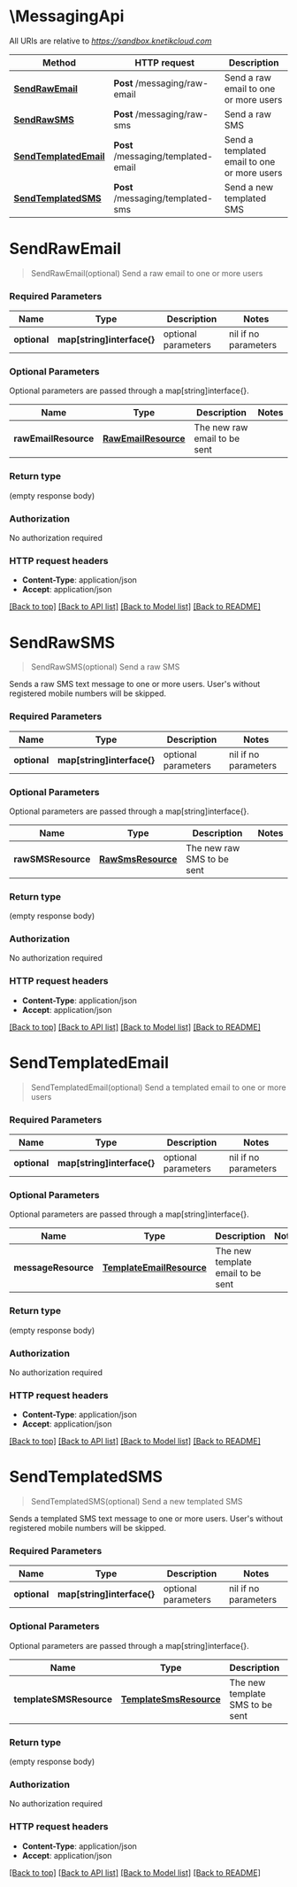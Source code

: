 # \MessagingApi

All URIs are relative to *https://sandbox.knetikcloud.com*

Method | HTTP request | Description
------------- | ------------- | -------------
[**SendRawEmail**](MessagingApi.md#SendRawEmail) | **Post** /messaging/raw-email | Send a raw email to one or more users
[**SendRawSMS**](MessagingApi.md#SendRawSMS) | **Post** /messaging/raw-sms | Send a raw SMS
[**SendTemplatedEmail**](MessagingApi.md#SendTemplatedEmail) | **Post** /messaging/templated-email | Send a templated email to one or more users
[**SendTemplatedSMS**](MessagingApi.md#SendTemplatedSMS) | **Post** /messaging/templated-sms | Send a new templated SMS


# **SendRawEmail**
> SendRawEmail(optional)
Send a raw email to one or more users

### Required Parameters

Name | Type | Description  | Notes
------------- | ------------- | ------------- | -------------
 **optional** | **map[string]interface{}** | optional parameters | nil if no parameters

### Optional Parameters
Optional parameters are passed through a map[string]interface{}.

Name | Type | Description  | Notes
------------- | ------------- | ------------- | -------------
 **rawEmailResource** | [**RawEmailResource**](RawEmailResource.md)| The new raw email to be sent | 

### Return type

 (empty response body)

### Authorization

No authorization required

### HTTP request headers

 - **Content-Type**: application/json
 - **Accept**: application/json

[[Back to top]](#) [[Back to API list]](../README.md#documentation-for-api-endpoints) [[Back to Model list]](../README.md#documentation-for-models) [[Back to README]](../README.md)

# **SendRawSMS**
> SendRawSMS(optional)
Send a raw SMS

Sends a raw SMS text message to one or more users. User's without registered mobile numbers will be skipped.

### Required Parameters

Name | Type | Description  | Notes
------------- | ------------- | ------------- | -------------
 **optional** | **map[string]interface{}** | optional parameters | nil if no parameters

### Optional Parameters
Optional parameters are passed through a map[string]interface{}.

Name | Type | Description  | Notes
------------- | ------------- | ------------- | -------------
 **rawSMSResource** | [**RawSmsResource**](RawSmsResource.md)| The new raw SMS to be sent | 

### Return type

 (empty response body)

### Authorization

No authorization required

### HTTP request headers

 - **Content-Type**: application/json
 - **Accept**: application/json

[[Back to top]](#) [[Back to API list]](../README.md#documentation-for-api-endpoints) [[Back to Model list]](../README.md#documentation-for-models) [[Back to README]](../README.md)

# **SendTemplatedEmail**
> SendTemplatedEmail(optional)
Send a templated email to one or more users

### Required Parameters

Name | Type | Description  | Notes
------------- | ------------- | ------------- | -------------
 **optional** | **map[string]interface{}** | optional parameters | nil if no parameters

### Optional Parameters
Optional parameters are passed through a map[string]interface{}.

Name | Type | Description  | Notes
------------- | ------------- | ------------- | -------------
 **messageResource** | [**TemplateEmailResource**](TemplateEmailResource.md)| The new template email to be sent | 

### Return type

 (empty response body)

### Authorization

No authorization required

### HTTP request headers

 - **Content-Type**: application/json
 - **Accept**: application/json

[[Back to top]](#) [[Back to API list]](../README.md#documentation-for-api-endpoints) [[Back to Model list]](../README.md#documentation-for-models) [[Back to README]](../README.md)

# **SendTemplatedSMS**
> SendTemplatedSMS(optional)
Send a new templated SMS

Sends a templated SMS text message to one or more users. User's without registered mobile numbers will be skipped.

### Required Parameters

Name | Type | Description  | Notes
------------- | ------------- | ------------- | -------------
 **optional** | **map[string]interface{}** | optional parameters | nil if no parameters

### Optional Parameters
Optional parameters are passed through a map[string]interface{}.

Name | Type | Description  | Notes
------------- | ------------- | ------------- | -------------
 **templateSMSResource** | [**TemplateSmsResource**](TemplateSmsResource.md)| The new template SMS to be sent | 

### Return type

 (empty response body)

### Authorization

No authorization required

### HTTP request headers

 - **Content-Type**: application/json
 - **Accept**: application/json

[[Back to top]](#) [[Back to API list]](../README.md#documentation-for-api-endpoints) [[Back to Model list]](../README.md#documentation-for-models) [[Back to README]](../README.md)

